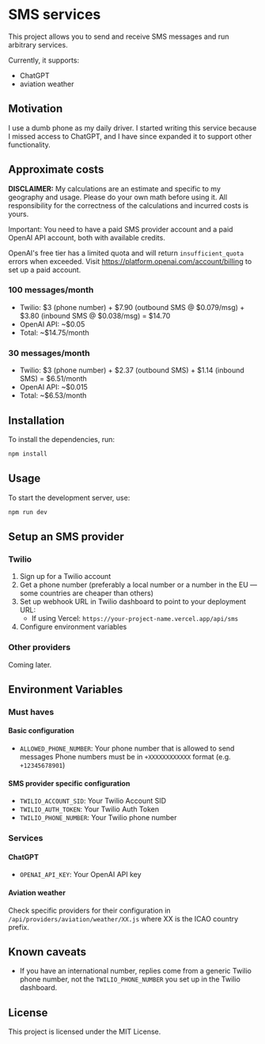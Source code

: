 # SMS services

This project allows you to send and receive SMS messages and run arbitrary services.

Currently, it supports:
- ChatGPT
- aviation weather

## Motivation

I use a dumb phone as my daily driver. I started writing this service because I missed access to ChatGPT, and I have since expanded it to support other functionality.

## Approximate costs

**DISCLAIMER:** My calculations are an estimate and specific to my geography and usage. Please do your own math before using it. All responsibility for the correctness of the calculations and incurred costs is yours.

Important: You need to have a paid SMS provider account and a paid OpenAI API account, both with available credits.

OpenAI's free tier has a limited quota and will return `insufficient_quota` errors when exceeded. Visit https://platform.openai.com/account/billing to set up a paid account.

### 100 messages/month

- Twilio: $3 (phone number) + $7.90 (outbound SMS @ $0.079/msg) + $3.80 (inbound SMS @ $0.038/msg) = $14.70
- OpenAI API: ~$0.05
- Total: ~$14.75/month

### 30 messages/month

- Twilio: $3 (phone number) + $2.37 (outbound SMS) + $1.14 (inbound SMS) = $6.51/month
- OpenAI API: ~$0.015
- Total: ~$6.53/month

## Installation

To install the dependencies, run:

```bash
npm install
```

## Usage

To start the development server, use:

```bash
npm run dev
```

## Setup an SMS provider

### Twilio

1. Sign up for a Twilio account
2. Get a phone number (preferably a local number or a number in the EU — some countries are cheaper than others)
3. Set up webhook URL in Twilio dashboard to point to your deployment URL:
   - If using Vercel: `https://your-project-name.vercel.app/api/sms`
4. Configure environment variables

### Other providers

Coming later.

## Environment Variables

### Must haves

#### Basic configuration
- `ALLOWED_PHONE_NUMBER`: Your phone number that is allowed to send messages
Phone numbers must be in `+XXXXXXXXXXXX` format (e.g. `+12345678901`)

#### SMS provider specific configuration
- `TWILIO_ACCOUNT_SID`: Your Twilio Account SID
- `TWILIO_AUTH_TOKEN`: Your Twilio Auth Token
- `TWILIO_PHONE_NUMBER`: Your Twilio phone number

### Services

#### ChatGPT
- `OPENAI_API_KEY`: Your OpenAI API key

#### Aviation weather
Check specific providers for their configuration in `/api/providers/aviation/weather/XX.js` where XX is the ICAO country prefix.

## Known caveats

- If you have an international number, replies come from a generic Twilio phone number, not the `TWILIO_PHONE_NUMBER` you set up in the Twilio dashboard.

## License

This project is licensed under the MIT License.

